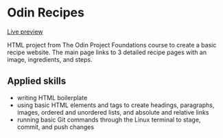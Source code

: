 # Odin Recipes
[Live preview](https://cyxlan.github.io/odin-recipes/index.html)

HTML project from The Odin Project Foundations course to create a basic recipe website. The main page links to 3 detailed recipe pages with an image, ingredients, and steps.

## Applied skills
- writing HTML boilerplate
-  using basic HTML elements and tags to create headings, paragraphs, images, ordered and unordered lists, and absolute and relative links
- running basic Git commands through the Linux terminal to stage, commit, and push changes